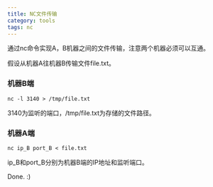 ```yaml
---
title: NC文件传输
category: tools
tags: nc
---
```


通过nc命令实现A，B机器之间的文件传输，注意两个机器必须可以互通。

假设从机器A往机器B传输文件file.txt。

### 机器B端

    nc -l 3140 > /tmp/file.txt

3140为监听的端口，/tmp/file.txt为存储的文件路径。

### 机器A端

    nc ip_B port_B < file.txt

ip_B和port_B分别为机器B端的IP地址和监听端口。


Done. :)

